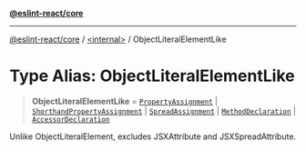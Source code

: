 [**@eslint-react/core**](../../README.md)

***

[@eslint-react/core](../../README.md) / [\<internal\>](../README.md) / ObjectLiteralElementLike

# Type Alias: ObjectLiteralElementLike

> **ObjectLiteralElementLike** = [`PropertyAssignment`](../interfaces/PropertyAssignment.md) \| [`ShorthandPropertyAssignment`](../interfaces/ShorthandPropertyAssignment.md) \| [`SpreadAssignment`](../interfaces/SpreadAssignment.md) \| [`MethodDeclaration`](../interfaces/MethodDeclaration.md) \| [`AccessorDeclaration`](AccessorDeclaration.md)

Unlike ObjectLiteralElement, excludes JSXAttribute and JSXSpreadAttribute.
